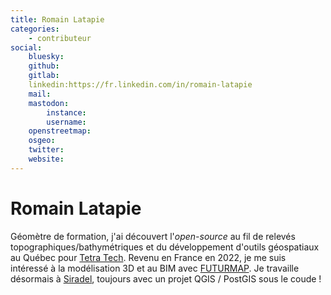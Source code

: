 ```yaml
---
title: Romain Latapie
categories:
    - contributeur
social:
    bluesky:
    github:
    gitlab:
    linkedin:https://fr.linkedin.com/in/romain-latapie
    mail:
    mastodon:
        instance:
        username:
    openstreetmap:
    osgeo:
    twitter:
    website:
---
```


# Romain Latapie

<!-- --8<-- [start:author-sign-block] -->
Géomètre de formation, j'ai découvert l'*open-source* au fil de relevés topographiques/bathymétriques et du développement d'outils géospatiaux au Québec pour [Tetra Tech](https://fr.tetratech.com/).
Revenu en France en 2022, je me suis intéressé à la modélisation 3D et au BIM avec [FUTURMAP](https://www.futurmap.com/).
Je travaille désormais à [Siradel](https://www.siradel.com/fr/), toujours avec un projet QGIS / PostGIS sous le coude !
<!-- --8<-- [end:author-sign-block] -->
